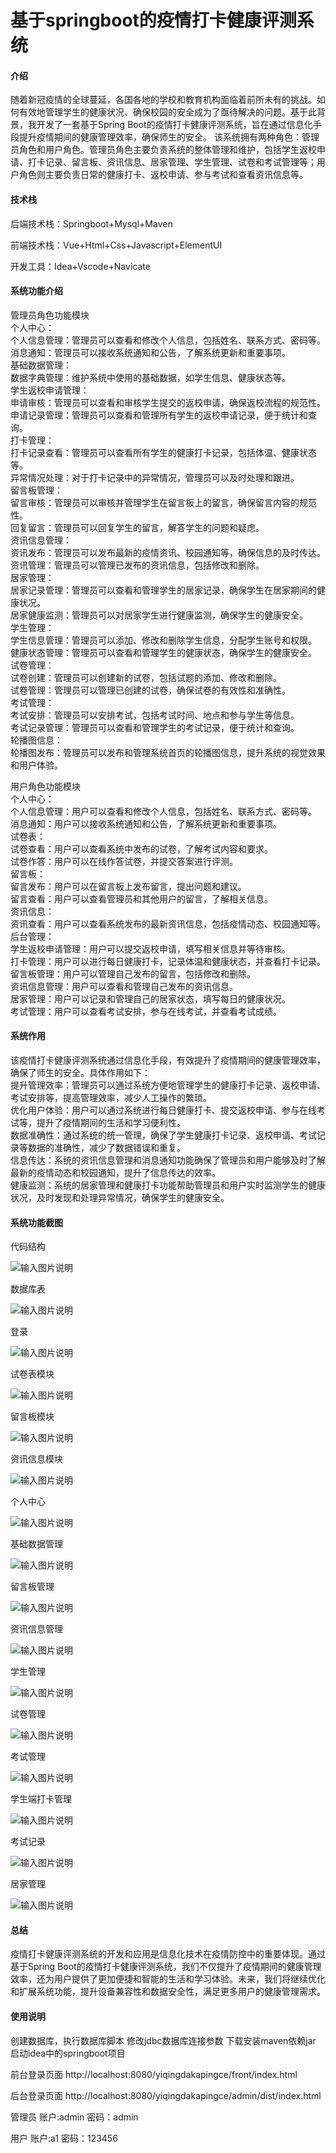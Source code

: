 # 基于springboot的疫情打卡健康评测系统

#### 介绍

随着新冠疫情的全球蔓延，各国各地的学校和教育机构面临着前所未有的挑战。如何有效地管理学生的健康状况、确保校园的安全成为了亟待解决的问题。基于此背景，我开发了一套基于Spring Boot的疫情打卡健康评测系统，旨在通过信息化手段提升疫情期间的健康管理效率，确保师生的安全。
该系统拥有两种角色：管理员角色和用户角色。管理员角色主要负责系统的整体管理和维护，包括学生返校申请、打卡记录、留言板、资讯信息、居家管理、学生管理、试卷和考试管理等；用户角色则主要负责日常的健康打卡、返校申请、参与考试和查看资讯信息等。

#### 技术栈

后端技术栈：Springboot+Mysql+Maven

前端技术栈：Vue+Html+Css+Javascript+ElementUI

开发工具：Idea+Vscode+Navicate

#### 系统功能介绍

管理员角色功能模块  
个人中心：  
个人信息管理：管理员可以查看和修改个人信息，包括姓名、联系方式、密码等。  
消息通知：管理员可以接收系统通知和公告，了解系统更新和重要事项。  
基础数据管理：  
数据字典管理：维护系统中使用的基础数据，如学生信息、健康状态等。  
学生返校申请管理：  
申请审核：管理员可以查看和审核学生提交的返校申请，确保返校流程的规范性。  
申请记录管理：管理员可以查看和管理所有学生的返校申请记录，便于统计和查询。  
打卡管理：  
打卡记录查看：管理员可以查看所有学生的健康打卡记录，包括体温、健康状态等。  
异常情况处理：对于打卡记录中的异常情况，管理员可以及时处理和跟进。  
留言板管理：  
留言审核：管理员可以审核并管理学生在留言板上的留言，确保留言内容的规范性。  
回复留言：管理员可以回复学生的留言，解答学生的问题和疑虑。  
资讯信息管理：  
资讯发布：管理员可以发布最新的疫情资讯、校园通知等，确保信息的及时传达。  
资讯管理：管理员可以管理已发布的资讯信息，包括修改和删除。  
居家管理：  
居家记录管理：管理员可以查看和管理学生的居家记录，确保学生在居家期间的健康状况。  
居家健康监测：管理员可以对居家学生进行健康监测，确保学生的健康安全。  
学生管理：  
学生信息管理：管理员可以添加、修改和删除学生信息，分配学生账号和权限。  
健康状态管理：管理员可以查看和管理学生的健康状态，确保学生的健康安全。  
试卷管理：  
试卷创建：管理员可以创建新的试卷，包括试题的添加、修改和删除。  
试卷管理：管理员可以管理已创建的试卷，确保试卷的有效性和准确性。  
考试管理：  
考试安排：管理员可以安排考试，包括考试时间、地点和参与学生等信息。  
考试记录管理：管理员可以查看和管理学生的考试记录，便于统计和查询。  
轮播图信息：  
轮播图发布：管理员可以发布和管理系统首页的轮播图信息，提升系统的视觉效果和用户体验。  

用户角色功能模块  
个人中心：  
个人信息管理：用户可以查看和修改个人信息，包括姓名、联系方式、密码等。  
消息通知：用户可以接收系统通知和公告，了解系统更新和重要事项。  
试卷表：  
试卷查看：用户可以查看系统中发布的试卷，了解考试内容和要求。  
试卷作答：用户可以在线作答试卷，并提交答案进行评测。  
留言板：  
留言发布：用户可以在留言板上发布留言，提出问题和建议。  
留言查看：用户可以查看管理员和其他用户的留言，了解相关信息。  
资讯信息：  
资讯查看：用户可以查看系统发布的最新资讯信息，包括疫情动态、校园通知等。  
后台管理：  
学生返校申请管理：用户可以提交返校申请，填写相关信息并等待审核。  
打卡管理：用户可以进行每日健康打卡，记录体温和健康状态，并查看打卡记录。  
留言板管理：用户可以管理自己发布的留言，包括修改和删除。  
资讯信息管理：用户可以查看和管理自己发布的资讯信息。  
居家管理：用户可以记录和管理自己的居家状态，填写每日的健康状况。  
考试管理：用户可以查看考试安排，参与在线考试，并查看考试成绩。  

#### 系统作用

该疫情打卡健康评测系统通过信息化手段，有效提升了疫情期间的健康管理效率，确保了师生的安全。具体作用如下：  
提升管理效率：管理员可以通过系统方便地管理学生的健康打卡记录、返校申请、考试安排等，提高管理效率，减少人工操作的繁琐。  
优化用户体验：用户可以通过系统进行每日健康打卡、提交返校申请、参与在线考试等，提升了疫情期间的生活和学习便利性。  
数据准确性：通过系统的统一管理，确保了学生健康打卡记录、返校申请、考试记录等数据的准确性，减少了数据错误和重复。  
信息传达：系统的资讯信息管理和消息通知功能确保了管理员和用户能够及时了解最新的疫情动态和校园通知，提升了信息传达的效率。  
健康监测：系统的居家管理和健康打卡功能帮助管理员和用户实时监测学生的健康状况，及时发现和处理异常情况，确保学生的健康安全。  

#### 系统功能截图

代码结构

![输入图片说明](images/8c89a93a6cfc6d161a7448508fcd198.png)

数据库表

![输入图片说明](images/1d8b6844298f104fbf1a570a9a182a0.png)

登录

![输入图片说明](images/43403e5c0429d55b25e1df250cba202.png)

试卷表模块

![输入图片说明](images/b86b3b19238513caf65bf22d8b84abb.png)

留言板模块

![输入图片说明](images/29ac1a8c3340972709736e808c27a4c.png)

资讯信息模块

![输入图片说明](images/9fc7a07b38f13057d8db632dfde66f0.png)

个人中心

![输入图片说明](images/a15751fade13a70c8711027c64ddf1e.png)

基础数据管理

![输入图片说明](images/865dc374a2c39ad33e93a7fb59280c7.png)

留言板管理

![输入图片说明](images/aaec51970d906ccf9bd44b399b21025.png)

资讯信息管理

![输入图片说明](images/e825894bc636f7bf624832b659e050e.png)

学生管理

![输入图片说明](images/90c8e7131098db819d9db1acd860d83.png)

试卷管理

![输入图片说明](images/25559110229097ba8324f8a53a54fad.png)

考试管理

![输入图片说明](images/b06b66836a55fd893addd323e171809.png)

学生端打卡管理

![输入图片说明](images/be998bdc25d745443361f33c94947bd.png)

考试记录

![输入图片说明](images/ea5f1da56f976dd4027bda9300861d0.png)

居家管理

![输入图片说明](images/404fc56dcb6589965e4030168437793.png)

#### 总结

疫情打卡健康评测系统的开发和应用是信息化技术在疫情防控中的重要体现。通过基于Spring Boot的疫情打卡健康评测系统，我们不仅提升了疫情期间的健康管理效率，还为用户提供了更加便捷和智能的生活和学习体验。未来，我们将继续优化和扩展系统功能，提升设备兼容性和数据安全性，满足更多用户的健康管理需求。

#### 使用说明

创建数据库，执行数据库脚本 修改jdbc数据库连接参数 下载安装maven依赖jar 启动idea中的springboot项目

前台登录页面
http://localhost:8080/yiqingdakapingce/front/index.html

后台登录页面
http://localhost:8080/yiqingdakapingce/admin/dist/index.html

管理员				账户:admin 		密码：admin

用户				账户:a1 		密码：123456